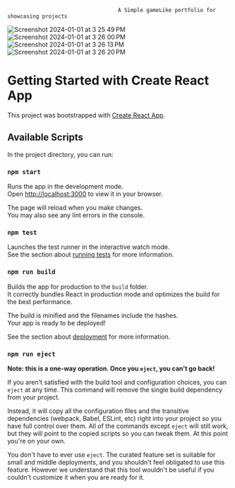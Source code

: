                                        A Simple gameLike portfolio for showcasing projects
![Screenshot 2024-01-01 at 3 25 49 PM](https://github.com/Hug0Rodriguez/react-portfolio/assets/76200652/068e454b-4496-4220-8660-3f145f23f937)
![Screenshot 2024-01-01 at 3 26 00 PM](https://github.com/Hug0Rodriguez/react-portfolio/assets/76200652/d8db9707-7b38-43d2-a0a8-506201d7ba26)
![Screenshot 2024-01-01 at 3 26 13 PM](https://github.com/Hug0Rodriguez/react-portfolio/assets/76200652/b69d5151-93d3-4be4-8212-190cff9ba80d)
![Screenshot 2024-01-01 at 3 26 20 PM](https://github.com/Hug0Rodriguez/react-portfolio/assets/76200652/8d8e27ba-13bc-40d4-a811-5cab6dca0629)

















# Getting Started with Create React App

This project was bootstrapped with [Create React App](https://github.com/facebook/create-react-app).

## Available Scripts

In the project directory, you can run:

### `npm start`

Runs the app in the development mode.\
Open [http://localhost:3000](http://localhost:3000) to view it in your browser.

The page will reload when you make changes.\
You may also see any lint errors in the console.

### `npm test`

Launches the test runner in the interactive watch mode.\
See the section about [running tests](https://facebook.github.io/create-react-app/docs/running-tests) for more information.

### `npm run build`

Builds the app for production to the `build` folder.\
It correctly bundles React in production mode and optimizes the build for the best performance.

The build is minified and the filenames include the hashes.\
Your app is ready to be deployed!

See the section about [deployment](https://facebook.github.io/create-react-app/docs/deployment) for more information.

### `npm run eject`

**Note: this is a one-way operation. Once you `eject`, you can't go back!**

If you aren't satisfied with the build tool and configuration choices, you can `eject` at any time. This command will remove the single build dependency from your project.

Instead, it will copy all the configuration files and the transitive dependencies (webpack, Babel, ESLint, etc) right into your project so you have full control over them. All of the commands except `eject` will still work, but they will point to the copied scripts so you can tweak them. At this point you're on your own.

You don't have to ever use `eject`. The curated feature set is suitable for small and middle deployments, and you shouldn't feel obligated to use this feature. However we understand that this tool wouldn't be useful if you couldn't customize it when you are ready for it.

